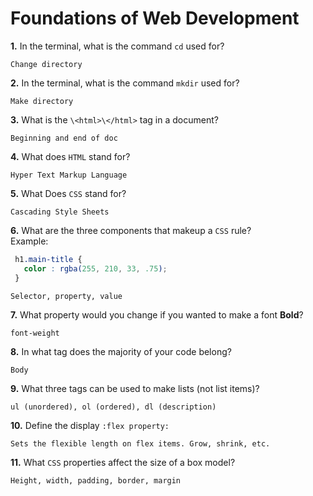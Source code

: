 # Foundations of Web Development

**1.** In the terminal, what is the command `cd` used for?
<!-- enter you answer in the space below -->
```
Change directory
```

**2.** In the terminal, what is the command `mkdir` used for?
<!-- enter you answer in the space below -->
```
Make directory
```

**3.** What is the `\<html>\</html>` tag in a document?
<!-- enter you answer in the space below -->
```
Beginning and end of doc
```

**4.** What does `HTML` stand for?
<!-- enter you answer in the space below -->
```
Hyper Text Markup Language
```

**5.** What Does `CSS` stand for?
<!-- enter you answer in the space below -->
```
Cascading Style Sheets
```

**6.** What are the three components that makeup a `CSS` rule? <br> Example:
```css
 h1.main-title {
   color : rgba(255, 210, 33, .75);
 }
```
<!-- enter you answer in the space below -->
```
Selector, property, value
```

**7.** What property would you change if you wanted to make a font **Bold**?
<!-- enter you answer in the space below -->
```
font-weight
```

**8.** In what tag does the majority of your code belong?
<!-- enter you answer in the space below -->
```
Body
```

**9.** What three tags can be used to make lists (not list items)?
<!-- enter you answer in the space below -->
```
ul (unordered), ol (ordered), dl (description)
```

**10.** Define the display `:flex property:`
<!-- enter you answer in the space below -->
```
Sets the flexible length on flex items. Grow, shrink, etc.
```

**11.** What `CSS` properties affect the size of a box model?
<!-- enter you answer in the space below -->
```
Height, width, padding, border, margin
```